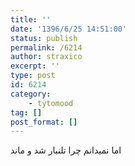 ```yaml
---
title: ''
date: '1396/6/25 14:51:00'
status: publish
permalink: /6214
author: straxico
excerpt: ''
type: post
id: 6214
category:
    - tytomood
tag: []
post_format: []
---
```

اما نمیدانم چرا تلنبار شد و ماند